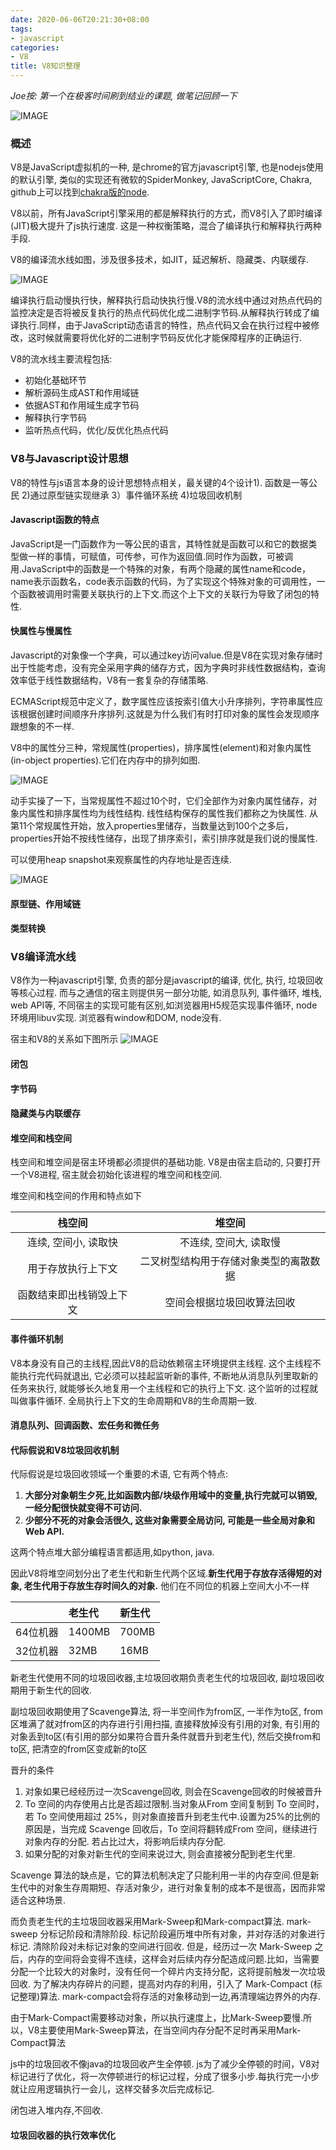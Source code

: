 ```yaml
---
date: 2020-06-06T20:21:30+08:00
tags: 
- javascript
categories:
- V8
title: V8知识整理
---
```


_Joe按: 第一个在极客时间刷到结业的课题, 做笔记回顾一下_

![IMAGE](/pimg/BBF0143EF4B402627F08F1C70EDEAEAF.jpg)

### 概述
V8是JavaScript虚拟机的一种, 是chrome的官方javascript引擎, 也是nodejs使用的默认引擎, 类似的实现还有微软的SpiderMonkey, JavaScriptCore, Chakra, github上可以找到[chakra版的node](https://github.com/nodejs/node-chakracore).

V8以前，所有JavaScript引擎采用的都是解释执行的方式，而V8引入了即时编译(JIT)极大提升了js执行速度. 这是一种权衡策略，混合了编译执行和解释执行两种手段.

V8的编译流水线如图，涉及很多技术，如JIT，延迟解析、隐藏类、内联缓存.

![IMAGE](/pimg/2C6B9AC3D9A97E89A18D3920710AD17C.jpg)

编译执行启动慢执行快，解释执行启动快执行慢.V8的流水线中通过对热点代码的监控决定是否将被反复执行的热点代码优化成二进制字节码.从解释执行转成了编译执行.同样，由于JavaScript动态语言的特性，热点代码又会在执行过程中被修改，这时候就需要将优化好的二进制字节码反优化才能保障程序的正确运行.

V8的流水线主要流程包括:
  - 初始化基础环节
  - 解析源码生成AST和作用域链
  - 依据AST和作用域生成字节码
  - 解释执行字节码
  - 监听热点代码，优化/反优化热点代码

### V8与Javascript设计思想

V8的特性与js语言本身的设计思想特点相关，最关键的4个设计1). 函数是一等公民 2)通过原型链实现继承 3）事件循环系统 4)垃圾回收机制

#### Javascript函数的特点
JavaScript是一门函数作为一等公民的语言，其特性就是函数可以和它的数据类型做一样的事情，可赋值，可传参，可作为返回值.同时作为函数，可被调用.JavaScript中的函数是一个特殊的对象，有两个隐藏的属性name和code，name表示函数名，code表示函数的代码，为了实现这个特殊对象的可调用性，一个函数被调用时需要关联执行的上下文.而这个上下文的关联行为导致了闭包的特性.

#### 快属性与慢属性

Javascript的对象像一个字典，可以通过key访问value.但是V8在实现对象存储时出于性能考虑，没有完全采用字典的储存方式，因为字典时非线性数据结构，查询效率低于线性数据结构，V8有一套复杂的存储策略.

ECMAScript规范中定义了，数字属性应该按索引值大小升序排列，字符串属性应该根据创建时间顺序升序排列.这就是为什么我们有时打印对象的属性会发现顺序跟想象的不一样.

V8中的属性分三种，常规属性(properties)，排序属性(element)和对象内属性(in-object properties).它们在内存中的排列如图.

![IMAGE](/pimg/5151591535371.jpg)

动手实操了一下，当常规属性不超过10个时，它们全部作为对象内属性储存，对象内属性和排序属性均为线性结构. 线性结构保存的属性我们都称之为快属性. 从第11个常规属性开始，放入properties里储存，当数量达到100个之多后，properties开始不按线性储存，出现了排序索引，索引排序就是我们说的慢属性.

可以使用heap snapshot来观察属性的内存地址是否连续.

![IMAGE](/pimg/5161591535372.jpg)

#### 原型链、作用域链

#### 类型转换

### V8编译流水线
V8作为一种javascript引擎, 负责的部分是javascript的编译, 优化, 执行, 垃圾回收等核心过程. 而与之通信的宿主则提供另一部分功能, 如消息队列, 事件循环, 堆栈, web API等, 不同宿主的实现可能有区别,如浏览器用H5规范实现事件循环, node环境用libuv实现. 浏览器有window和DOM, node没有.

宿主和V8的关系如下图所示
![IMAGE](/pimg/A32CE70B1939B8FEE3C8DE0124014D59.jpg)

#### 闭包

#### 字节码

#### 隐藏类与内联缓存

#### 堆空间和栈空间
  栈空间和堆空间是宿主环境都必须提供的基础功能.
  V8是由宿主启动的, 只要打开一个V8进程, 宿主就会初始化该进程的堆空间和栈空间.
  
  堆空间和栈空间的作用和特点如下
  
|栈空间|堆空间|
|:--:|:--:|
|连续, 空间小, 读取快|不连续, 空间大, 读取慢|
|用于存放执行上下文 |二叉树型结构用于存储对象类型的离散数据|
|函数结束即出栈销毁上下文|空间会根据垃圾回收算法回收|

#### 事件循环机制
  V8本身没有自己的主线程,因此V8的启动依赖宿主环境提供主线程. 这个主线程不能执行完代码就退出, 它必须可以挂起监听新的事件, 不断地从消息队列里取新的任务来执行, 就能够长久地复用一个主线程和它的执行上下文. 这个监听的过程就叫做事件循环. 
  全局执行上下文的生命周期和V8的生命周期一致.
  
#### 消息队列、回调函数、宏任务和微任务
  
#### 代际假说和V8垃圾回收机制

代际假说是垃圾回收领域一个重要的术语, 它有两个特点:

1. __大部分对象朝生夕死,比如函数内部/块级作用域中的变量,执行完就可以销毁,一经分配很快就变得不可访问.__
2. __少部分不死的对象会活很久, 这些对象需要全局访问, 可能是一些全局对象和Web API.__

这两个特点堆大部分编程语言都适用,如python, java.

因此V8将堆空间划分出了老生代和新生代两个区域.**新生代用于存放存活得短的对象, 老生代用于存放生存时间久的对象.**
他们在不同位的机器上空间大小不一样

||老生代|新生代|
|:--:|:--|:--|
|64位机器|1400MB|700MB|
|32位机器|32MB|16MB|

新老生代使用不同的垃圾回收器,主垃圾回收期负责老生代的垃圾回收, 副垃圾回收期用于新生代的回收.

副垃圾回收期使用了Scavenge算法, 将一半空间作为from区, 一半作为to区, from区堆满了就对from区的内存进行引用扫描, 直接释放掉没有引用的对象, 有引用的对象丢到to区(有引用的部分如果符合晋升条件就晋升到老生代), 然后交换from和to区, 把清空的from区变成新的to区

晋升的条件

1. 对象如果已经经历过一次Scavenge回收, 则会在Scavenge回收的时候被晋升
2. To 空间的内存使用占比是否超过限制.当对象从From 空间复制到 To 空间时，若 To 空间使用超过 25%，则对象直接晋升到老生代中.设置为25%的比例的原因是，当完成 Scavenge 回收后，To 空间将翻转成From 空间，继续进行对象内存的分配. 若占比过大，将影响后续内存分配.
3. 如果分配的对象对新生代的空间来说过大, 则会直接被分配到老生代里.

Scavenge 算法的缺点是，它的算法机制决定了只能利用一半的内存空间.但是新生代中的对象生存周期短、存活对象少，进行对象复制的成本不是很高，因而非常适合这种场景.

而负责老生代的主垃圾回收器采用Mark-Sweep和Mark-compact算法.
mark-sweep 分标记阶段和清除阶段. 标记阶段遍历堆中所有对象，并对存活的对象进行标记. 清除阶段对未标记对象的空间进行回收.
但是，经历过一次 Mark-Sweep 之后，内存的空间将会变得不连续，这样会对后续内存分配造成问题.比如，当需要分配一个比较大的对象时，没有任何一个碎片内支持分配，这将提前触发一次垃圾回收.
为了解决内存碎片的问题，提高对内存的利用，引入了 Mark-Compact (标记整理)算法. mark-compact会将存活的对象移动到一边,再清理端边界外的内存.

由于Mark-Compact需要移动对象，所以执行速度上，比Mark-Sweep要慢.所以，V8主要使用Mark-Sweep算法，在当空间内存分配不足时再采用Mark-Compact算法

js中的垃圾回收不像java的垃圾回收产生全停顿. js为了减少全停顿的时间，V8对标记进行了优化，将一次停顿进行的标记过程，分成了很多小步.每执行完一小步就让应用逻辑执行一会儿，这样交替多次后完成标记.

闭包进入堆内存,不回收.

#### 垃圾回收器的执行效率优化

